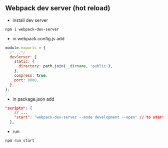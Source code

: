 ## Webpack dev server (hot reload)

- install dev server

```
npm i webpack-dev-server
```

- in webpack.config.js add

```JavaScript
module.exports = {
  /*...*/
  devServer: {
    static: {
      directory: path.join(__dirname, 'public'),
    },
    compress: true,
    port: 9000,
  },
};
```

- in package.json add

```JSON
"scripts": {
    // ...
    "start": "webpack-dev-server --mode development --open" // to start the server
  },
```

- run

```
npm run start
```
